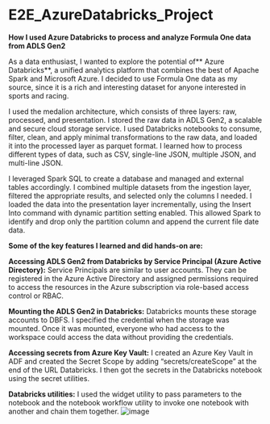 # E2E_AzureDatabricks_Project
**How I used Azure Databricks to process and analyze Formula One data from ADLS Gen2**

As a data enthusiast, I wanted to explore the potential of** Azure Databricks**, a unified analytics platform that combines the best of Apache Spark and Microsoft Azure. I decided to use Formula One data as my source, since it is a rich and interesting dataset for anyone interested in sports and racing.

I used the medalion architecture, which consists of three layers: raw, processed, and presentation. I stored the raw data in ADLS Gen2, a scalable and secure cloud storage service. I used Databricks notebooks to consume, filter, clean, and apply minimal transformations to the raw data, and loaded it into the processed layer as parquet format. I learned how to process different types of data, such as CSV, single-line JSON, multiple JSON, and multi-line JSON.

I leveraged Spark SQL to create a database and managed and external tables accordingly. I combined multiple datasets from the ingestion layer, filtered the appropriate results, and selected only the columns I needed. I loaded the data into the presentation layer incrementally, using the Insert Into command with dynamic partition setting enabled. This allowed Spark to identify and drop only the partition column and append the current file date data.

**Some of the key features I learned and did hands-on are:**

**Accessing ADLS Gen2 from Databricks by Service Principal (Azure Active Directory):** Service Principals are similar to user accounts. They can be registered in the Azure Active Directory and assigned permissions required to access the resources in the Azure subscription via role-based access control or RBAC.

**Mounting the ADLS Gen2 in Databricks:** Databricks mounts these storage accounts to DBFS. I specified the credential when the storage was mounted. Once it was mounted, everyone who had access to the workspace could access the data without providing the credentials.

**Accessing secrets from Azure Key Vault:** I created an Azure Key Vault in ADF and created the Secret Scope by adding “secrets/createScope” at the end of the URL Databricks. I then got the secrets in the Databricks notebook using the secret utilities.

**Databricks utilities:** I used the widget utility to pass parameters to the notebook and the notebook workflow utility to invoke one notebook with another and chain them together.
![image](https://github.com/basavaprabhukuk/E2E_AzureDatabricks_Project/assets/96594057/3b916157-2616-404f-8e1f-75e482a9d201)


